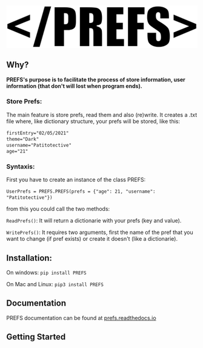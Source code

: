<p align="center">
  <a href="https://prefs.readthedocs.io/en/latest/" target="blank">
  <img src="./logo1.png" alt="PREFS Logo" /></a>
</p>

## Why?
**PREFS's purpose is to facilitate the process of store information, user information (that don't will lost when program ends).**

### Store Prefs:
The main feature is store prefs, read them and also (re)write.
It creates a .txt file where, like dictionary structure, your prefs will be stored, like this:
```
firstEntry="02/05/2021"
theme="Dark"
username="Patitotective"
age="21"
```

### Syntaxis:
First you have to create an instance of the class PREFS:
```
UserPrefs = PREFS.PREFS(prefs = {"age": 21, "username": "Patitotective"})
```
from this you could call the two methods:

```ReadPrefs()```: It will return a dictionarie with your prefs (key and value).

```WritePrefs()```: It requires two arguments, first the name of the pref that you want to change (if pref exists) or create it doesn't (like a dictionarie).

## Installation:
On windows:
```pip install PREFS```

On Mac and Linux:
```pip3 install PREFS```

## Documentation

PREFS documentation can be found at [prefs.readthedocs.io](https://prefs.readthedocs.io/en/latest/)

## Getting Started
